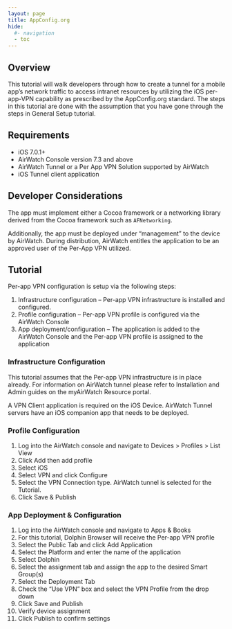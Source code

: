 ```yaml
---
layout: page
title: AppConfig.org
hide:
  #- navigation
  - toc
---
```


## Overview

This tutorial will walk developers through how to create a tunnel for a mobile app’s network traffic to access intranet resources by utilizing the iOS per-app-VPN capability as prescribed by the AppConfig.org standard. The steps in this tutorial are done with the assumption that you have gone through the steps in General Setup tutorial.

## Requirements

- iOS 7.0.1+
- AirWatch Console version 7.3 and above
- AirWatch Tunnel or a Per App VPN Solution supported by AirWatch
- iOS Tunnel client application

## Developer Considerations

The app must implement either a Cocoa framework or a networking library derived from the Cocoa framework such as `AFNetworking`.

Additionally, the app must be deployed under “management” to the device by AirWatch. During distribution, AirWatch entitles the application to be an approved user of the Per-App VPN utilized.

## Tutorial

Per-app VPN configuration is setup via the following steps:

1. Infrastructure configuration – Per-app VPN infrastructure is installed and configured.
1. Profile configuration – Per-app VPN profile is configured via the AirWatch Console
1. App deployment/configuration – The application is added to the AirWatch Console and the Per-app VPN profile is assigned to the application

### Infrastructure Configuration

This tutorial assumes that the Per-app VPN infrastructure is in place already. For information on AirWatch tunnel please refer to Installation and Admin guides on the myAirWatch Resource portal.

A VPN Client application is required on the iOS Device. AirWatch Tunnel servers have an iOS companion app that needs to be deployed.

### Profile Configuration

1. Log into the AirWatch console and navigate to Devices > Profiles > List View
1. Click Add then add profile
1. Select iOS
1. Select VPN and click Configure
1. Select the VPN Connection type. AirWatch tunnel is selected for the Tutorial.
1. Click Save & Publish

### App Deployment & Configuration

1. Log into the AirWatch console and navigate to Apps & Books
1. For this tutorial, Dolphin Browser will receive the Per-app VPN profile
1. Select the Public Tab and click Add Application
1. Select the Platform and enter the name of the application
1. Select Dolphin
1. Select the assignment tab and assign the app to the desired Smart Group(s)
1. Select the Deployment Tab
1. Check the “Use VPN” box and select the VPN Profile from the drop down
1. Click Save and Publish
1. Verify device assignment
1. Click Publish to confirm settings